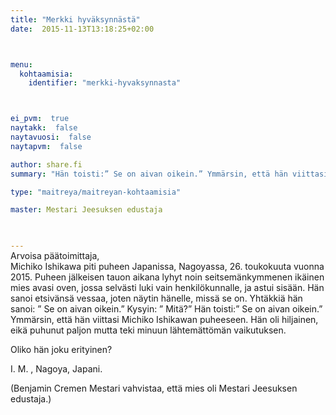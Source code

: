 ```yaml
---
title: "Merkki hyväksynnästä"
date:  2015-11-13T13:18:25+02:00



menu:
  kohtaamisia:
    identifier: "merkki-hyvaksynnasta"



ei_pvm:  true
naytakk:  false
naytavuosi:  false
naytapvm:  false

author: share.fi
summary: "Hän toisti:” Se on aivan oikein.” Ymmärsin, että hän viittasi Michiko Ishikawan puheeseen. Hän oli hiljainen, eikä puhunut paljon mutta teki minuun lähtemättömän vaikutuksen."

type: "maitreya/maitreyan-kohtaamisia"

master: Mestari Jeesuksen edustaja


 
---
```

<p style="margin-top:-15px;">Arvoisa päätoimittaja,<br>
Michiko Ishikawa piti puheen Japanissa, Nagoyassa, 26. toukokuuta vuonna 2015. Puheen jälkeisen tauon aikana lyhyt noin seitsemänkymmenen ikäinen mies avasi oven, jossa selvästi luki vain henkilökunnalle, ja astui sisään. Hän sanoi etsivänsä vessaa, joten näytin hänelle, missä se on. Yhtäkkiä hän sanoi: ” Se on aivan oikein.” Kysyin: ” Mitä?” Hän toisti:” Se on aivan oikein.” Ymmärsin, että hän viittasi Michiko Ishikawan puheeseen. Hän oli hiljainen, eikä puhunut paljon mutta teki minuun lähtemättömän vaikutuksen.</p>
<p>Oliko hän joku erityinen?</p>
<p>I. M. , Nagoya, Japani.</p>
<p>(Benjamin Cremen Mestari vahvistaa, että mies oli Mestari Jeesuksen edustaja.)</p>
